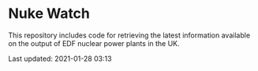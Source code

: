# Nuke Watch

This repository includes code for retrieving the latest information available on the output of EDF nuclear power plants in the UK.

Last updated: 2021-01-28 03:13